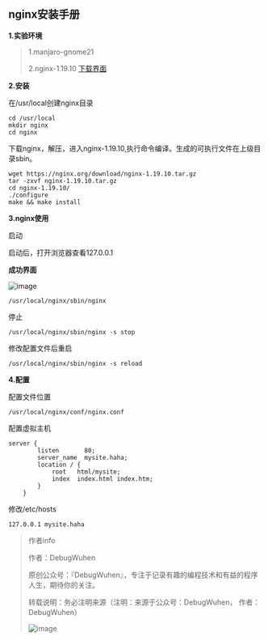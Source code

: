 ## nginx安装手册

**1.实验环境**

>1.manjaro-gnome21
>
>2.nginx-1.19.10 [下载界面](https://nginx.org/en/download.html)
>

**2.安装**

在/usr/local创建nginx目录

```
cd /usr/local
mkdir nginx
cd nginx
```

下载nginx，解压，进入nginx-1.19.10,执行命令编译。生成的可执行文件在上级目录sbin。

```
wget https://nginx.org/download/nginx-1.19.10.tar.gz
tar -zxvf nginx-1.19.10.tar.gz
cd nginx-1.19.10/ 
./configure
make && make install
```

**3.nginx使用**

启动

启动后，打开浏览器查看127.0.0.1

**成功界面**

![image](https://user-images.githubusercontent.com/48900845/115152209-c1b5df00-a0a2-11eb-8564-e73258255bdd.png)


```
/usr/local/nginx/sbin/nginx
```

停止

```
/usr/local/nginx/sbin/nginx -s stop
```

修改配置文件后重启

```
/usr/local/nginx/sbin/nginx -s reload
```

**4.配置**

配置文件位置

```
/usr/local/nginx/conf/nginx.conf
```

配置虚拟主机

```
server {
        listen       80;
        server_name  mysite.haha;
        location / {
            root   html/mysite;
            index  index.html index.htm;
        }
    }
```

修改/etc/hosts

```
127.0.0.1 mysite.haha
```

>作者info
>
>作者：DebugWuhen
>
>原创公众号：『DebugWuhen』，专注于记录有趣的编程技术和有益的程序人生，期待你的关注。
>
>转载说明：务必注明来源（注明：来源于公众号：DebugWuhen， 作者：DebugWuhen）
>
>![image](https://user-images.githubusercontent.com/48900845/112752163-3b0e6480-9004-11eb-899d-66ddef749c2b.png)


